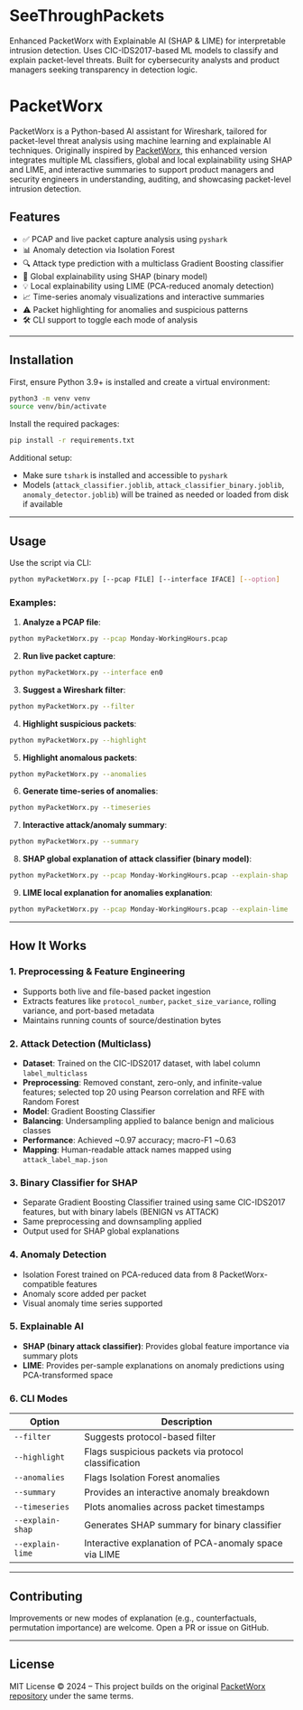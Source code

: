 # SeeThroughPackets
Enhanced PacketWorx with Explainable AI (SHAP &amp; LIME) for interpretable intrusion detection. Uses CIC-IDS2017-based ML models to classify and explain packet-level threats. Built for cybersecurity analysts and product managers seeking transparency in detection logic.

# PacketWorx

PacketWorx is a Python-based AI assistant for Wireshark, tailored for packet-level threat analysis using machine learning and explainable AI techniques. Originally inspired by [PacketWorx](https://github.com/FreeSoftWorks/PacketWorx), this enhanced version integrates multiple ML classifiers, global and local explainability using SHAP and LIME, and interactive summaries to support product managers and security engineers in understanding, auditing, and showcasing packet-level intrusion detection.

## Features

- ✅ PCAP and live packet capture analysis using `pyshark`
- 📊 Anomaly detection via Isolation Forest
- 🔍 Attack type prediction with a multiclass Gradient Boosting classifier
- 🧠 Global explainability using SHAP (binary model)
- 💡 Local explainability using LIME (PCA-reduced anomaly detection)
- 📈 Time-series anomaly visualizations and interactive summaries
- ⚠️ Packet highlighting for anomalies and suspicious patterns
- 🛠 CLI support to toggle each mode of analysis

---

## Installation

First, ensure Python 3.9+ is installed and create a virtual environment:

```bash
python3 -m venv venv
source venv/bin/activate
```

Install the required packages:

```bash
pip install -r requirements.txt
```

Additional setup:
- Make sure `tshark` is installed and accessible to `pyshark`
- Models (`attack_classifier.joblib`, `attack_classifier_binary.joblib`, `anomaly_detector.joblib`) will be trained as needed or loaded from disk if available

---

## Usage

Use the script via CLI:

```bash
python myPacketWorx.py [--pcap FILE] [--interface IFACE] [--option]
```

### Examples:

1. **Analyze a PCAP file**:

```bash
python myPacketWorx.py --pcap Monday-WorkingHours.pcap
```

2. **Run live packet capture**:

```bash
python myPacketWorx.py --interface en0
```

3. **Suggest a Wireshark filter**:

```bash
python myPacketWorx.py --filter
```

4. **Highlight suspicious packets**:

```bash
python myPacketWorx.py --highlight
```

5. **Highlight anomalous packets**:

```bash
python myPacketWorx.py --anomalies
```

6. **Generate time-series of anomalies**:

```bash
python myPacketWorx.py --timeseries
```

7. **Interactive attack/anomaly summary**:

```bash
python myPacketWorx.py --summary
```

8. **SHAP global explanation of attack classifier (binary model)**:

```bash
python myPacketWorx.py --pcap Monday-WorkingHours.pcap --explain-shap
```

9. **LIME local explanation for anomalies explanation**:

```bash
python myPacketWorx.py --pcap Monday-WorkingHours.pcap --explain-lime
```

---

## How It Works

### 1. Preprocessing & Feature Engineering

- Supports both live and file-based packet ingestion
- Extracts features like `protocol_number`, `packet_size_variance`, rolling variance, and port-based metadata
- Maintains running counts of source/destination bytes

### 2. Attack Detection (Multiclass)

- **Dataset**: Trained on the CIC-IDS2017 dataset, with label column `label_multiclass`
- **Preprocessing**: Removed constant, zero-only, and infinite-value features; selected top 20 using Pearson correlation and RFE with Random Forest
- **Model**: Gradient Boosting Classifier
- **Balancing**: Undersampling applied to balance benign and malicious classes
- **Performance**: Achieved ~0.97 accuracy; macro-F1 ~0.63
- **Mapping**: Human-readable attack names mapped using `attack_label_map.json`

### 3. Binary Classifier for SHAP

- Separate Gradient Boosting Classifier trained using same CIC-IDS2017 features, but with binary labels (BENIGN vs ATTACK)
- Same preprocessing and downsampling applied
- Output used for SHAP global explanations

### 4. Anomaly Detection

- Isolation Forest trained on PCA-reduced data from 8 PacketWorx-compatible features
- Anomaly score added per packet
- Visual anomaly time series supported

### 5. Explainable AI

- **SHAP (binary attack classifier)**: Provides global feature importance via summary plots
- **LIME**: Provides per-sample explanations on anomaly predictions using PCA-transformed space

### 6. CLI Modes

| Option                | Description |
|-----------------------|-------------|
| `--filter`            | Suggests protocol-based filter |
| `--highlight`         | Flags suspicious packets via protocol classification |
| `--anomalies`         | Flags Isolation Forest anomalies |
| `--summary`           | Provides an interactive anomaly breakdown |
| `--timeseries`        | Plots anomalies across packet timestamps |
| `--explain-shap`      | Generates SHAP summary for binary classifier |
| `--explain-lime`      | Interactive explanation of PCA-anomaly space via LIME |

---

## Contributing

Improvements or new modes of explanation (e.g., counterfactuals, permutation importance) are welcome. Open a PR or issue on GitHub.

---

## License

MIT License © 2024 – This project builds on the original [PacketWorx repository](https://github.com/FreeSoftWorks/PacketWorx) under the same terms.
